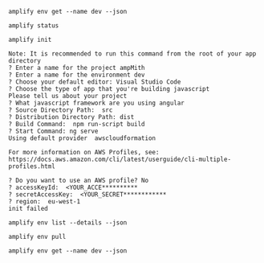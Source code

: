 `amplify env get --name dev --json`

`amplify status`

`amplify init`

    Note: It is recommended to run this command from the root of your app directory
    ? Enter a name for the project ampMith
    ? Enter a name for the environment dev
    ? Choose your default editor: Visual Studio Code
    ? Choose the type of app that you're building javascript
    Please tell us about your project
    ? What javascript framework are you using angular
    ? Source Directory Path:  src
    ? Distribution Directory Path: dist
    ? Build Command:  npm run-script build
    ? Start Command: ng serve
    Using default provider  awscloudformation

    For more information on AWS Profiles, see:
    https://docs.aws.amazon.com/cli/latest/userguide/cli-multiple-profiles.html

    ? Do you want to use an AWS profile? No
    ? accessKeyId:  <YOUR_ACCE**********
    ? secretAccessKey:  <YOUR_SECRET************
    ? region:  eu-west-1
    init failed


`amplify env list --details --json`

`amplify env pull`

`amplify env get --name dev --json`